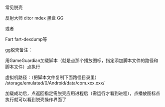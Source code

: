 


常见脱壳


反射大师   ditor    mdex     黑盒   GG

或者

Fart   fart-dexdump等




gg脱壳备注：

用GameGuardian加载脚本（就是点那个播放图标，指定添加脚本文件的路径和脚本文件）点执行

虚拟机路径：（把脚本文件复制下面路径目录里）
/storage/emulated/0/Android/data/com.xxx.xxx/

加载成功后，点返回指定需脱壳应用进程后（需运行才看到进程），点播放图标点执行就可以看到脱壳操作界面了
